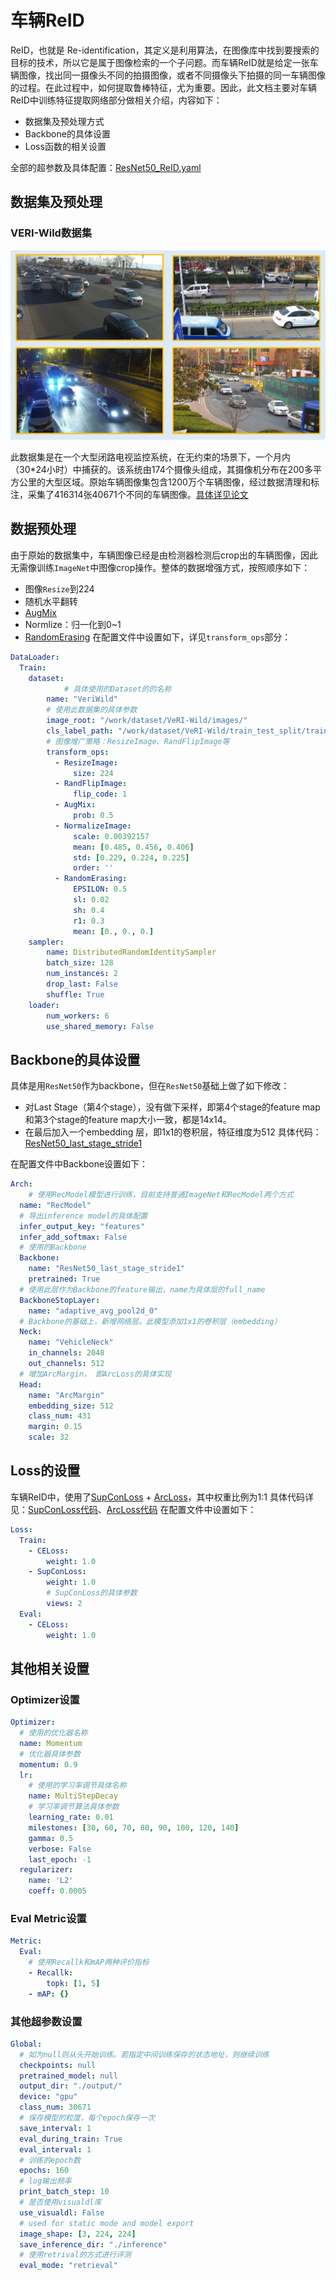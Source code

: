 # 车辆ReID
ReID，也就是 Re-identification，其定义是利用算法，在图像库中找到要搜索的目标的技术，所以它是属于图像检索的一个子问题。而车辆ReID就是给定一张车辆图像，找出同一摄像头不同的拍摄图像，或者不同摄像头下拍摄的同一车辆图像的过程。在此过程中，如何提取鲁棒特征，尤为重要。因此，此文档主要对车辆ReID中训练特征提取网络部分做相关介绍，内容如下：
- 数据集及预处理方式
- Backbone的具体设置
- Loss函数的相关设置

全部的超参数及具体配置：[ResNet50_ReID.yaml](../../../ppcls/configs/Vehicle/ResNet50_ReID.yaml)
## 数据集及预处理
### VERI-Wild数据集

<img src="../../images/recognotion/vehicle/cars.JPG" style="zoom:50%;" />

此数据集是在一个大型闭路电视监控系统，在无约束的场景下，一个月内（30*24小时）中捕获的。该系统由174个摄像头组成，其摄像机分布在200多平方公里的大型区域。原始车辆图像集包含1200万个车辆图像，经过数据清理和标注，采集了416314张40671个不同的车辆图像。[具体详见论文](https://github.com/PKU-IMRE/VERI-Wild)
## 数据预处理
由于原始的数据集中，车辆图像已经是由检测器检测后crop出的车辆图像，因此无需像训练`ImageNet`中图像crop操作。整体的数据增强方式，按照顺序如下：
- 图像`Resize`到224
- 随机水平翻转
- [AugMix](https://arxiv.org/abs/1912.02781v1)
- Normlize：归一化到0~1
- [RandomErasing](https://arxiv.org/pdf/1708.04896v2.pdf)
在配置文件中设置如下，详见`transform_ops`部分：
```yaml
DataLoader:
  Train:
    dataset:
    		# 具体使用的Dataset的的名称
        name: "VeriWild"
        # 使用此数据集的具体参数
        image_root: "/work/dataset/VeRI-Wild/images/"
        cls_label_path: "/work/dataset/VeRI-Wild/train_test_split/train_list_start0.txt"
        # 图像增广策略：ResizeImage、RandFlipImage等
        transform_ops:
          - ResizeImage:
              size: 224
          - RandFlipImage:
              flip_code: 1
          - AugMix:
              prob: 0.5
          - NormalizeImage:
              scale: 0.00392157
              mean: [0.485, 0.456, 0.406]
              std: [0.229, 0.224, 0.225]
              order: ''
          - RandomErasing:
              EPSILON: 0.5
              sl: 0.02
              sh: 0.4
              r1: 0.3
              mean: [0., 0., 0.]
    sampler:
        name: DistributedRandomIdentitySampler
        batch_size: 128
        num_instances: 2
        drop_last: False
        shuffle: True
    loader:
        num_workers: 6
        use_shared_memory: False
```
## Backbone的具体设置
具体是用`ResNet50`作为backbone，但在`ResNet50`基础上做了如下修改：
- 对Last Stage（第4个stage），没有做下采样，即第4个stage的feature map和第3个stage的feature map大小一致，都是14x14。
- 在最后加入一个embedding 层，即1x1的卷积层，特征维度为512
具体代码：[ResNet50_last_stage_stride1](../../../ppcls/arch/backbone/variant_models/resnet_variant.py)

在配置文件中Backbone设置如下：

```yaml
Arch:
	# 使用RecModel模型进行训练，目前支持普通ImageNet和RecModel两个方式
  name: "RecModel"
  # 导出inference model的具体配置
  infer_output_key: "features"
  infer_add_softmax: False
  # 使用的Backbone
  Backbone:
    name: "ResNet50_last_stage_stride1"
    pretrained: True
  # 使用此层作为Backbone的feature输出，name为具体层的full_name
  BackboneStopLayer:
    name: "adaptive_avg_pool2d_0"
  # Backbone的基础上，新增网络层。此模型添加1x1的卷积层（embedding）
  Neck:
    name: "VehicleNeck"
    in_channels: 2048
    out_channels: 512
  # 增加ArcMargin， 即ArcLoss的具体实现
  Head:
    name: "ArcMargin"  
    embedding_size: 512
    class_num: 431
    margin: 0.15
    scale: 32
```
## Loss的设置
车辆ReID中，使用了[SupConLoss](https://arxiv.org/abs/2004.11362) + [ArcLoss](https://arxiv.org/abs/1801.07698)，其中权重比例为1:1
具体代码详见：[SupConLoss代码](../../../ppcls/loss/supconloss.py)、[ArcLoss代码](../../../ppcls/arch/gears/arcmargin.py)
在配置文件中设置如下：

```yaml
Loss:
  Train:
    - CELoss:
        weight: 1.0
    - SupConLoss:
        weight: 1.0
        # SupConLoss的具体参数
        views: 2
  Eval:
    - CELoss:
        weight: 1.0
```

## 其他相关设置
### Optimizer设置
```yaml
Optimizer:
  # 使用的优化器名称
  name: Momentum
  # 优化器具体参数
  momentum: 0.9
  lr:
    # 使用的学习率调节具体名称
    name: MultiStepDecay
    # 学习率调节算法具体参数
    learning_rate: 0.01
    milestones: [30, 60, 70, 80, 90, 100, 120, 140]
    gamma: 0.5
    verbose: False
    last_epoch: -1
  regularizer:
    name: 'L2'
    coeff: 0.0005
```
### Eval Metric设置

```yaml
Metric:
  Eval:
    # 使用Recallk和mAP两种评价指标
    - Recallk:
        topk: [1, 5]
    - mAP: {}
```

### 其他超参数设置

```yaml
Global:
  # 如为null则从头开始训练。若指定中间训练保存的状态地址，则继续训练
  checkpoints: null
  pretrained_model: null
  output_dir: "./output/"
  device: "gpu"
  class_num: 30671
  # 保存模型的粒度，每个epoch保存一次
  save_interval: 1
  eval_during_train: True
  eval_interval: 1
  # 训练的epoch数
  epochs: 160
  # log输出频率
  print_batch_step: 10
  # 是否使用visualdl库
  use_visualdl: False
  # used for static mode and model export
  image_shape: [3, 224, 224]
  save_inference_dir: "./inference"
  # 使用retrival的方式进行评测
  eval_mode: "retrieval"
```
